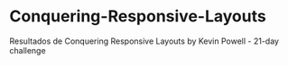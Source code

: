 # Conquering-Responsive-Layouts
Resultados de  Conquering Responsive Layouts by Kevin Powell - 21-day challenge
